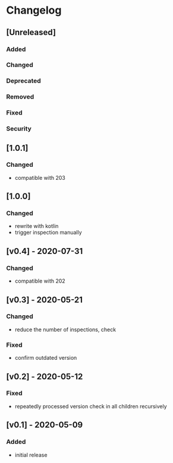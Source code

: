 <!-- Keep a Changelog guide -> https://keepachangelog.com -->

# Changelog

## [Unreleased]
### Added

### Changed

### Deprecated

### Removed

### Fixed

### Security

## [1.0.1]

### Changed
- compatible with 203


## [1.0.0]

### Changed
- rewrite with kotlin
- trigger inspection manually

## [v0.4] - 2020-07-31
### Changed
- compatible with 202

## [v0.3] - 2020-05-21
### Changed
- reduce the number of inspections, check

### Fixed
- confirm outdated version

## [v0.2] - 2020-05-12
### Fixed
- repeatedly processed version check in all children recursively

## [v0.1] - 2020-05-09
### Added
- initial release

